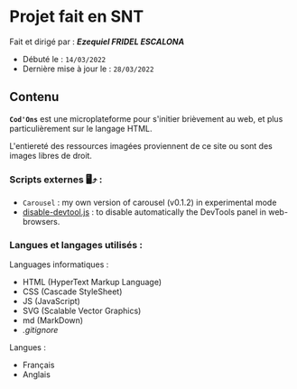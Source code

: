 # Projet fait en SNT

Fait et dirigé par : ***Ezequiel FRIDEL ESCALONA***

- Débuté le : `14/03/2022`
- Dernière mise à jour le : `28/03/2022`


## Contenu
**`Cod'Ons`** est une microplateforme pour s'initier brièvement au web, et plus particulièrement sur le langage HTML.

L'entiereté des ressources imagées proviennent de ce site ou sont des images libres de droit.

### Scripts externes :desktop_computer:⤴️ :
- `Carousel` : my own version of carousel (v0.1.2) in experimental mode
- [disable-devtool.js](https://github.com/theajack/disable-devtool) : to disable automatically the DevTools panel in web-browsers.

### Langues et langages utilisés :

Languages informatiques :
- HTML (HyperText Markup Language)
- CSS (Cascade StyleSheet)
- JS (JavaScript)
- SVG (Scalable Vector Graphics)
- md (MarkDown)
- *.gitignore*

Langues :
- Français
- Anglais
